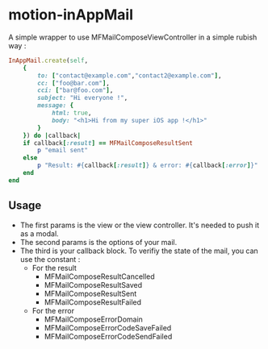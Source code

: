 # motion-inAppMail

A simple wrapper to use MFMailComposeViewController in a simple rubish way :

```ruby
InAppMail.create(self,
	{
	    to: ["contact@example.com","contact2@example.com"],
	    cc: ["foo@bar.com"],
	    cci: ["bar@foo.com"],
	    subject: "Hi everyone !",
		message: {
			html: true,
			body: "<h1>Hi from my super iOS app !</h1>"
		}
    }) do |callback|
    if callback[:result] == MFMailComposeResultSent
        p "email sent"
    else
        p "Result: #{callback[:result]} & error: #{callback[:error]}"
    end
end
```

## Usage

* The first params is the view or the view controller. It's needed to push it as a modal.
* The second params is the options of your mail.
* The third is your callback block. To verifiy the state of the mail, you can use the constant :
	* For the result
		* MFMailComposeResultCancelled
		* MFMailComposeResultSaved
		* MFMailComposeResultSent
		* MFMailComposeResultFailed
	* For the error
		* MFMailComposeErrorDomain
		* MFMailComposeErrorCodeSaveFailed
		* MFMailComposeErrorCodeSendFailed